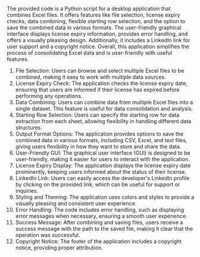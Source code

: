 The provided code is a Python script for a desktop application that combines Excel files. It offers features like file selection, license expiry checks, data combining, flexible starting row selection, and the option to save the combined data in various formats. The user-friendly graphical interface displays license expiry information, provides error handling, and offers a visually pleasing design. Additionally, it includes a LinkedIn link for user support and a copyright notice. Overall, this application simplifies the process of consolidating Excel data and is user-friendly with useful features.

1.	File Selection: Users can browse and select multiple Excel files to be combined, making it easy to work with multiple data sources.
2.	License Expiry Check: The application checks the license expiry date, ensuring that users are informed if their license has expired before performing any operations.
3.	Data Combining: Users can combine data from multiple Excel files into a single dataset. This feature is useful for data consolidation and analysis.
4.	Starting Row Selection: Users can specify the starting row for data extraction from each sheet, allowing flexibility in handling different data structures.
5.	Output Format Options: The application provides options to save the combined data in various formats, including CSV, Excel, and text files, giving users flexibility in how they want to store and share the data.
6.	User-Friendly GUI: The graphical user interface (GUI) is designed to be user-friendly, making it easier for users to interact with the application.
7.	License Expiry Display: The application displays the license expiry date prominently, keeping users informed about the status of their license.
8.	LinkedIn Link: Users can easily access the developer's LinkedIn profile by clicking on the provided link, which can be useful for support or inquiries.
9.	Styling and Theming: The application uses colors and styles to provide a visually pleasing and consistent user experience.
10.	Error Handling: The code includes error handling, such as displaying error messages when necessary, ensuring a smooth user experience.
11.	Success Message: After combining and saving files, users receive a success message with the path to the saved file, making it clear that the operation was successful.
12.	Copyright Notice: The footer of the application includes a copyright notice, providing proper attribution.
